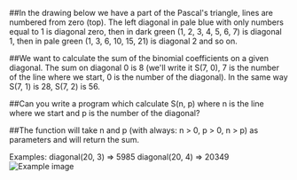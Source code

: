 ##In the drawing below we have a part of the Pascal's triangle, lines are numbered from zero (top). The left diagonal in pale blue with only numbers equal to 1 is diagonal zero, then in dark green (1, 2, 3, 4, 5, 6, 7) is diagonal 1, then in pale green (1, 3, 6, 10, 15, 21) is diagonal 2 and so on.

##We want to calculate the sum of the binomial coefficients on a given diagonal. The sum on diagonal 0 is 8 (we'll write it S(7, 0), 7 is the number of the line where we start, 0 is the number of the diagonal). In the same way S(7, 1) is 28, S(7, 2) is 56.

##Can you write a program which calculate S(n, p) where n is the line where we start and p is the number of the diagonal?

##The function will take n and p (with always: n > 0, p > 0, n > p) as parameters and will return the sum.

Examples:
diagonal(20, 3) => 5985
diagonal(20, 4) => 20349
![Example image](http://i.imgur.com/eUGaNvIm.jpg)
